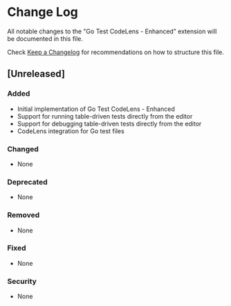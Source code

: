 # Change Log

All notable changes to the "Go Test CodeLens - Enhanced" extension will be documented in this file.

Check [Keep a Changelog](http://keepachangelog.com/) for recommendations on how to structure this file.

## [Unreleased]

### Added
- Initial implementation of Go Test CodeLens - Enhanced
- Support for running table-driven tests directly from the editor
- Support for debugging table-driven tests directly from the editor
- CodeLens integration for Go test files

### Changed
- None

### Deprecated
- None

### Removed
- None

### Fixed
- None

### Security
- None
